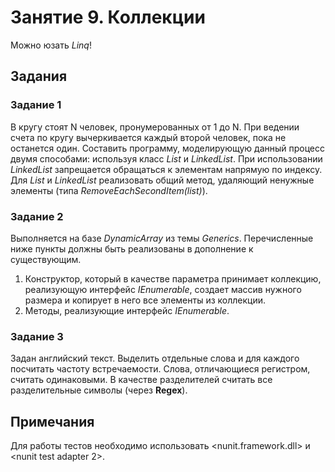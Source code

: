 ﻿# Занятие 9. Коллекции

Можно юзать *Linq*!

## Задания

### Задание 1

В кругу стоят N человек, пронумерованных от 1 до N. При ведении счета по кругу вычеркивается каждый второй человек, пока не останется один. Составить программу, моделирующую данный процесс двумя способами: используя класс *List<T>* и *LinkedList<T>*. При использовании *LinkedList<T>* запрещается обращаться к элементам напрямую по индексу. Для *List<T>* и *LinkedList<T>* реализовать общий метод, удаляющий ненужные элементы (типа *RemoveEachSecondItem(list)*).

### Задание 2

Выполняется на базе *DynamicArray* из темы *Generics*. Перечисленные ниже пункты должны быть реализованы в дополнение к существующим.

1. Конструктор, который в качестве параметра принимает коллекцию, реализующую интерфейс *IEnumerable*, создает массив нужного размера и копирует в него все элементы из коллекции.
1. Методы, реализующие интерфейс *IEnumerable*.

### Задание 3

Задан английский текст. Выделить отдельные слова и для каждого посчитать частоту встречаемости. Слова, отличающиеся регистром, считать одинаковыми. В качестве разделителей считать все разделительные символы (через **Regex**).

## Примечания

Для работы тестов необходимо использовать <nunit.framework.dll> и <nunit test adapter 2>.
